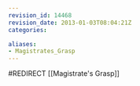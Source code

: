 ```yaml
---
revision_id: 14468
revision_date: 2013-01-03T08:04:21Z
categories:

aliases:
- Magistrates_Grasp
---
```


#REDIRECT [[Magistrate's Grasp]]